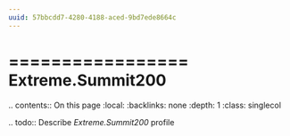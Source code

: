 ```yaml
---
uuid: 57bbcdd7-4280-4188-aced-9bd7ede8664c
---
```



=================
Extreme.Summit200
=================

.. contents:: On this page
    :local:
    :backlinks: none
    :depth: 1
    :class: singlecol

.. todo::
    Describe *Extreme.Summit200* profile
